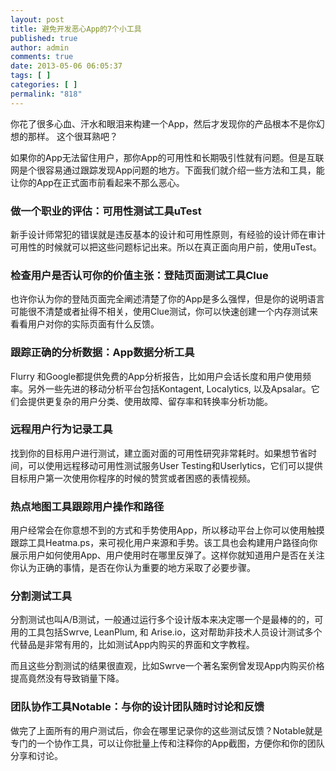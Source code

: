 ```yaml
---
layout: post
title: 避免开发恶心App的7个小工具
published: true
author: admin
comments: true
date: 2013-05-06 06:05:37
tags: [ ]
categories: [ ]
permalink: "818"
---
```

你花了很多心血、汗水和眼泪来构建一个App，然后才发现你的产品根本不是你幻想的那样。 这个很耳熟吧？

如果你的App无法留住用户，那你App的可用性和长期吸引性就有问题。但是互联网是个很容易通过跟踪发现App问题的地方。下面我们就介绍一些方法和工具，能让你的App在正式面市前看起来不那么恶心。

### **做一个职业的评估：可用性测试工具uTest**

新手设计师常犯的错误就是违反基本的设计和可用性原则，有经验的设计师在审计可用性的时候就可以把这些问题标记出来。所以在真正面向用户前，使用uTest。

### 检查用户是否认可你的价值主张：登陆页面测试工具Clue

也许你认为你的登陆页面完全阐述清楚了你的App是多么强悍，但是你的说明语言可能很不清楚或者扯得不相关，使用Clue测试，你可以快速创建一个内存测试来看看用户对你的实际页面有什么反馈。

### 跟踪正确的分析数据：App数据分析工具

Flurry 和Google都提供免费的App分析报告，比如用户会话长度和用户使用频率。另外一些先进的移动分析平台包括Kontagent, Localytics, 以及Apsalar。它们会提供更复杂的用户分类、使用故障、留存率和转换率分析功能。

### 远程用户行为记录工具

找到你的目标用户进行测试，建立面对面的可用性研究非常耗时。如果想节省时间，可以使用远程移动可用性测试服务User Testing和Userlytics，它们可以提供目标用户第一次使用你程序的时候的赞赏或者困惑的表情视频。



### 热点地图工具跟踪用户操作和路径

用户经常会在你意想不到的方式和手势使用App，所以移动平台上你可以使用触摸跟踪工具Heatma.ps，来可视化用户来源和手势。该工具也会构建用户路径向你展示用户如何使用App、用户使用时在哪里反弹了。这样你就知道用户是否在关注你认为正确的事情，是否在你认为重要的地方采取了必要步骤。



### 分割测试工具

分割测试也叫A/B测试，一般通过运行多个设计版本来决定哪一个是最棒的的，可用的工具包括Swrve, LeanPlum, 和 Arise.io，这对帮助非技术人员设计测试多个代替品是非常有用的，比如测试App内购买的界面和文字教程。

而且这些分割测试的结果很直观，比如Swrve一个著名案例曾发现App内购买价格提高竟然没有导致销量下降。

### 团队协作工具Notable：与你的设计团队随时讨论和反馈

做完了上面所有的用户测试后，你会在哪里记录你的这些测试反馈？Notable就是专门的一个协作工具，可以让你批量上传和注释你的App截图，方便你和你的团队分享和讨论。